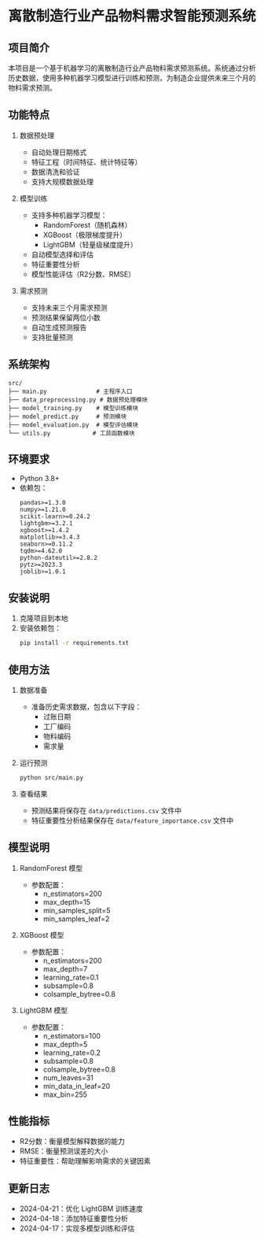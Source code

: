 # 离散制造行业产品物料需求智能预测系统

## 项目简介
本项目是一个基于机器学习的离散制造行业产品物料需求预测系统。系统通过分析历史数据，使用多种机器学习模型进行训练和预测，为制造企业提供未来三个月的物料需求预测。

## 功能特点
1. 数据预处理
   - 自动处理日期格式
   - 特征工程（时间特征、统计特征等）
   - 数据清洗和验证
   - 支持大规模数据处理

2. 模型训练
   - 支持多种机器学习模型：
     * RandomForest（随机森林）
     * XGBoost（极限梯度提升）
     * LightGBM（轻量级梯度提升）
   - 自动模型选择和评估
   - 特征重要性分析
   - 模型性能评估（R2分数、RMSE）

3. 需求预测
   - 支持未来三个月需求预测
   - 预测结果保留两位小数
   - 自动生成预测报告
   - 支持批量预测

## 系统架构
```
src/
├── main.py              # 主程序入口
├── data_preprocessing.py # 数据预处理模块
├── model_training.py    # 模型训练模块
├── model_predict.py     # 预测模块
├── model_evaluation.py  # 模型评估模块
└── utils.py            # 工具函数模块
```

## 环境要求
- Python 3.8+
- 依赖包：
  ```
  pandas>=1.3.0
  numpy>=1.21.0
  scikit-learn>=0.24.2
  lightgbm>=3.2.1
  xgboost>=1.4.2
  matplotlib>=3.4.3
  seaborn>=0.11.2
  tqdm>=4.62.0
  python-dateutil>=2.8.2
  pytz>=2023.3
  joblib>=1.0.1
  ```

## 安装说明
1. 克隆项目到本地
2. 安装依赖包：
   ```bash
   pip install -r requirements.txt
   ```

## 使用方法
1. 数据准备
   - 准备历史需求数据，包含以下字段：
     * 过账日期
     * 工厂编码
     * 物料编码
     * 需求量

2. 运行预测
   ```bash
   python src/main.py
   ```

3. 查看结果
   - 预测结果将保存在 `data/predictions.csv` 文件中
   - 特征重要性分析结果保存在 `data/feature_importance.csv` 文件中

## 模型说明
1. RandomForest 模型
   - 参数配置：
     * n_estimators=200
     * max_depth=15
     * min_samples_split=5
     * min_samples_leaf=2

2. XGBoost 模型
   - 参数配置：
     * n_estimators=200
     * max_depth=7
     * learning_rate=0.1
     * subsample=0.8
     * colsample_bytree=0.8

3. LightGBM 模型
   - 参数配置：
     * n_estimators=100
     * max_depth=5
     * learning_rate=0.2
     * subsample=0.8
     * colsample_bytree=0.8
     * num_leaves=31
     * min_data_in_leaf=20
     * max_bin=255

## 性能指标
- R2分数：衡量模型解释数据的能力
- RMSE：衡量预测误差的大小
- 特征重要性：帮助理解影响需求的关键因素

## 更新日志
- 2024-04-21：优化 LightGBM 训练速度
- 2024-04-18：添加特征重要性分析
- 2024-04-17：实现多模型训练和评估